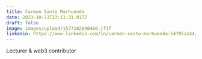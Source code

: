 ```yaml
---
title: Carmen Santo Marhuenda
date: 2023-10-23T23:11:31.017Z
draft: false
image: images/upload/1577102690460.jfif
linkedin: https://www.linkedin.com/in/carmen-santo-marhuenda-54795a144/
---
```

Lecturer & web3 contributor

